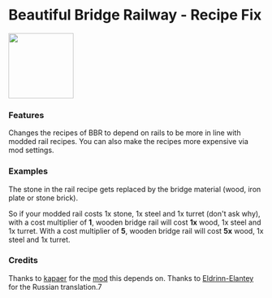 # Beautiful Bridge Railway - Recipe Fix
<img src="https://raw.githubusercontent.com/Wyrrrd/bbr-fix/master/thumbnail.png" width="128" height="128">

### Features
Changes the recipes of BBR to depend on rails to be more in line with modded rail recipes. You can also make the recipes more expensive via mod settings.

### Examples
The stone in the rail recipe gets replaced by the bridge material (wood, iron plate or stone brick).

So if your modded rail costs 1x stone, 1x steel and 1x turret (don't ask why), with a cost multiplier of **1**, wooden bridge rail will cost **1x** wood, 1x steel and 1x turret. With a cost multiplier of **5**, wooden bridge rail will cost **5x** wood, 1x steel and 1x turret.

### Credits
Thanks to [kapaer](https://mods.factorio.com/user/kapaer) for the [mod](https://mods.factorio.com/mod/beautiful_bridge_railway) this depends on.
Thanks to [Eldrinn-Elantey](https://github.com/Eldrinn-Elantey) for the Russian translation.7